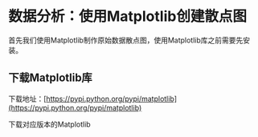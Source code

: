 # 数据分析：使用Matplotlib创建散点图

首先我们使用Matplotlib制作原始数据散点图，使用Matplotlib库之前需要先安装。

## 下载Matplotlib库

下载地址：[https://pypi.python.org/pypi/matplotlib](https://pypi.python.org/pypi/matplotlib)

下载对应版本的Matplotlib

